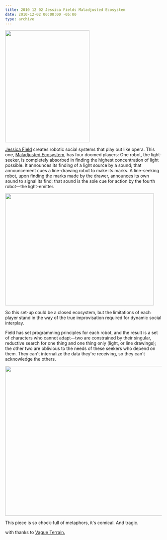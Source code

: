 ```yaml
---
title: 2010 12 02 Jessica Fields Maladjusted Ecosystem
date: 2010-12-02 00:00:00 -05:00
type: archive
---
```


<p><a href="http://ablersite.files.wordpress.com/2010/12/light-emitter.jpg"><img class="alignnone size-full wp-image-4065" title="Light Emitter" src="{{ site.baseurl }}/uploads/light-emitter.jpg" alt="" width="271" height="360" /></a></p>
<p><a href="http://www.jessicafield.ca/">Jessica Field</a> creates robotic social systems that play out like opera. This one, <a href="http://www.jessicafield.ca/Maladjusted.html">Maladjusted Ecosystem</a>, has four doomed players: One robot, the light-seeker, is completely absorbed in finding the highest concentration of light possible. It announces its finding of a light source by a sound; that announcement cues a line-drawing robot to make its marks. A line-seeking robot, upon finding the marks made by the drawer, announces its own sound to signal its find; that sound is the sole cue for action by the fourth robot—the light-emitter.</p>
<p><a href="http://ablersite.files.wordpress.com/2010/12/overviewmaladjusted.jpg"><img class="alignnone size-full wp-image-4066" title="OverviewMaladjusted" src="{{ site.baseurl }}/uploads/overviewmaladjusted.jpg" alt="" width="478" height="360" /></a></p>
<p>So this set-up could be a closed ecosystem, but the limitations of each player stand in the way of the true improvisation required for dynamic social interplay.</p>
<p>Field has set programming principles for each robot, and the result is a set of characters who cannot adapt—two are constrained by their singular, reductive search for one thing and one thing only (light, or line drawings); the other two are oblivious to the needs of these seekers who depend on them. They can't internalize the data they're receiving, so they can't acknowledge the others.</p>
<p><a href="http://ablersite.files.wordpress.com/2010/12/closeup-3-robots.jpg"><img class="alignnone size-full wp-image-4067" title="Closeup 3 robots" src="{{ site.baseurl }}/uploads/closeup-3-robots.jpg" alt="" width="640" height="481" /></a></p>
<p>This piece is so chock-full of metaphors, it's comical. And tragic.</p>
<p>with thanks to <a href="http://vagueterrain.net/">Vague Terrain.</a></p>
